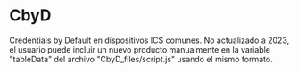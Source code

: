 # CbyD
Credentials by Default en dispositivos ICS comunes. No actualizado a 2023, el usuario puede incluir un nuevo producto manualmente en la variable "tableData" del archivo "CbyD_files/script.js" usando el mismo formato.
